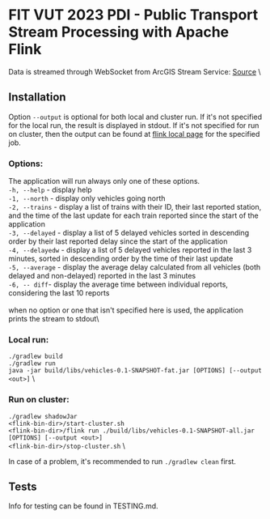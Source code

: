 # FIT VUT 2023 PDI - Public Transport Stream Processing with Apache Flink

Data is streamed through WebSocket from ArcGIS Stream Service: [Source](https://data.brno.cz/datasets/mestobrno::polohy-vozidel-hromadn%C3%A9-dopravy-public-transit-positional-data/about) \\

## Installation

Option `--output` is optional for both local and cluster run. If it's not specified for the local run, the result is displayed in stdout. If it's not specified for run on cluster, then the output can be found at [flink local page](http://localhost:8081/#/overview) for the specified job.

### Options:

The application will run always only one of these options. \
`-h, --help` - display help \
`-1, --north` - display only vehicles going north \
`-2, --trains` - display a list of trains with their ID, their last reported station, and the time of the last update for each train reported since the start of the application \
`-3, --delayed` - display a list of 5 delayed vehicles sorted in descending order by their last reported delay since the start of the application \
`-4, --delayedw` - display a list of 5 delayed vehicles reported in the last 3 minutes, sorted in descending order by the time of their last update\
`-5, --average` - display the average delay calculated from all vehicles (both delayed and non-delayed) reported in the last 3 minutes \
`-6, -- diff`- display the average time between individual reports, considering the last 10 reports \
\
when no option or one that isn't specified here is used, the application prints the stream to stdout\

### Local run:

`./gradlew build` \
`./gradlew run` \
`java -jar build/libs/vehicles-0.1-SNAPSHOT-fat.jar [OPTIONS] [--output <out>]` \

### Run on cluster:

`./gradlew shadowJar` \
`<flink-bin-dir>/start-cluster.sh` \
`<flink-bin-dir>/flink run ./build/libs/vehicles-0.1-SNAPSHOT-all.jar [OPTIONS] [--output <out>]` \
`<flink-bin-dir>/stop-cluster.sh` \

In case of a problem, it's recommended to run `./gradlew clean` first.

## Tests

Info for testing can be found in TESTING.md.
